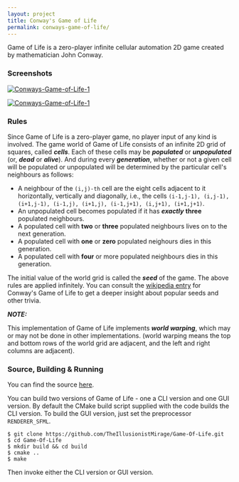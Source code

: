 ```yaml
---
layout: project
title: Conway's Game of Life
permalink: conways-game-of-life/
---
```


Game of Life is a zero-player infinite cellular automation 2D game created by mathematician John Conway.
<br>

### Screenshots

[![Conways-Game-of-Life-1]({{site.url}}/resources/images/conways-game-of-life-1-thumb.jpg)]({{site.baseurl}}/images/conways-game-of-life-1.jpg)

[![Conways-Game-of-Life-1]({{site.url}}/resources/images/conways-game-of-life-2-thumb.jpg)]({{site.baseurl}}/images/conways-game-of-life-2.jpg)
<br>

### Rules

Since Game of Life is a zero-player game, no player input of any kind is involved. The game world of Game
of Life consists of an infinite 2D grid of squares, called ***cells***. Each of these cells may be ***populated***
or ***unpopulated*** (or, ***dead*** or ***alive***). And during every ***generation***, whether or not a given cell will
be populated or unpopulated will be determined by the particular cell's neighbours as follows:

* A neighbour of the `(i,j)-th` cell are the eight cells adjacent to it horizontally, vertically and diagonally,
  i.e., the cells `(i-1,j-1), (i,j-1), (i+1,j-1), (i-1,j), (i+1,j), (i-1,j+1), (i,j+1), (i+1,j+1)`.
* An unpopulated cell becomes populated if it has ***exactly*** **three** populated neighbours.
* A populated cell with **two** or **three** populated neighbours lives on to the next generation.
* A populated cell with **one** or **zero** populated neighours dies in this generation.
* A populated cell with **four** or more populated neighbours dies in this generation.

The initial value of the world grid is called the ***seed*** of the game. The above rules are applied infinitely.
You can consult the [wikipedia entry](https://en.wikipedia.org/wiki/Conway's_Game_of_Life) for Conway's Game of
Life to get a deeper insight about popular seeds and other trivia.

***NOTE:***

This implementation of Game of Life implements ***world warping***, which may or may not be done in other implementations.
(world warping means the top and bottom rows of the world grid are adjacent, and the left and right columns are
adjacent).
<br>

### Source, Building & Running

You can find the source [here](https://github.com/TheIllusionistMirage/Game-Of-Life).

You can build two versions of Game of Life - one a CLI version and one GUI version.
By default the CMake build script supplied with the code builds the CLI version.
To build the GUI version, just set the preprocessor `RENDERER_SFML`.

```
$ git clone https://github.com/TheIllusionistMirage/Game-Of-Life.git
$ cd Game-Of-Life 
$ mkdir build && cd build
$ cmake ..
$ make
```

Then invoke either the CLI version or GUI version.
